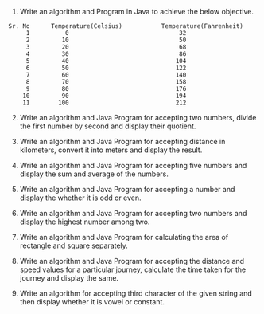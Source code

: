 1. Write an algorithm and Program in Java to achieve the below objective.
```
Sr. No      Temperature(Celsius)           Temperature(Fahrenheit)
     1          0                               32                           
     2         10                               50
     3         20                               68
     4         30                               86
     5         40                              104 
     6         50                              122 
     7         60                              140
     8         70                              158
     9         80                              176 
    10         90                              194
    11        100                              212 
```
 

2. Write an algorithm and Java Program for accepting two numbers, divide the first number by second and display their quotient.

3. Write an algorithm and Java Program for accepting distance in kilometers, convert it into meters and display the result.

4. Write an algorithm and Java Program for accepting five numbers and display the sum and average of the numbers.

5. Write an algorithm and Java Program for accepting a number and display the whether it is odd or even.

6. Write an algorithm and Java Program for accepting two numbers and display the highest number among two.

7. Write an algorithm and Java Program for calculating the area of rectangle and square separately.

8. Write an algorithm and Java Program for accepting the distance and speed values for a particular journey, calculate the time taken for the journey and display the same.

9. Write an algorithm for accepting third character of the given string and then display whether it is vowel or constant.
